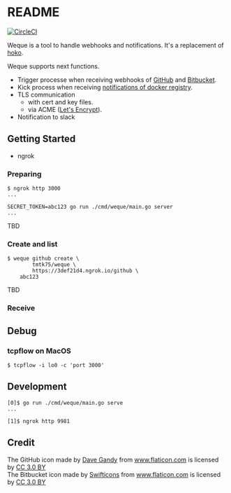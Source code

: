 # README
[![CircleCI](https://circleci.com/gh/tmtk75/weque.svg?style=svg)](https://circleci.com/gh/tmtk75/weque)

Weque is a tool to handle webhooks and notifications.
It's a replacement of [hoko](https://github.com/tmtk75/hoko).

Weque supports next functions.
* Trigger processe when receiving webhooks of [GitHub](https://developer.github.com/webhooks/) and [Bitbucket](https://confluence.atlassian.com/bitbucket/manage-webhooks-735643732.html).
* Kick process when receiving [notifications of docker registry](https://docs.docker.com/registry/notifications/).
* TLS communication
  - with cert and key files.
  - via ACME ([Let's Encrypt](https://letsencrypt.org/)).
* Notification to slack


## Getting Started
* ngrok

### Preparing
```
$ ngrok http 3000
...

SECRET_TOKEN=abc123 go run ./cmd/weque/main.go server
...
```
TBD

### Create and list
```
$ weque github create \
        tmtk75/weque \
        https://3def21d4.ngrok.io/github \
	abc123
```
TBD


### Receive



## Debug
### tcpflow on MacOS
```
$ tcpflow -i lo0 -c 'port 3000'
```


## Development
```
[0]$ go run ./cmd/weque/main.go serve
...

[1]$ ngrok http 9981
```


## Credit
<div>The GitHub icon made by <a href="https://www.flaticon.com/authors/dave-gandy" title="Dave Gandy">Dave Gandy</a> from <a href="https://www.flaticon.com/" title="Flaticon">www.flaticon.com</a> is licensed by <a href="http://creativecommons.org/licenses/by/3.0/" title="Creative Commons BY 3.0" target="_blank">CC 3.0 BY</a></div>

<div>The Bitbucket icon made by <a href="https://www.flaticon.com/authors/swifticons" title="Swifticons">Swifticons</a> from <a href="https://www.flaticon.com/" title="Flaticon">www.flaticon.com</a> is licensed by <a href="http://creativecommons.org/licenses/by/3.0/" title="Creative Commons BY 3.0" target="_blank">CC 3.0 BY</a></div>

